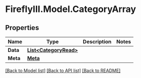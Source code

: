 # FireflyIII.Model.CategoryArray

## Properties

Name | Type | Description | Notes
------------ | ------------- | ------------- | -------------
**Data** | [**List&lt;CategoryRead&gt;**](CategoryRead.md) |  | 
**Meta** | [**Meta**](Meta.md) |  | 

[[Back to Model list]](../README.md#documentation-for-models) [[Back to API list]](../README.md#documentation-for-api-endpoints) [[Back to README]](../README.md)

